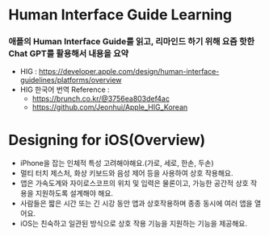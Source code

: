 # Human Interface Guide Learning

### 애플의 Human Interface Guide를 읽고, 리마인드 하기 위해 요즘 핫한 Chat GPT를 활용해서 내용을 요약

- HIG : https://developer.apple.com/design/human-interface-guidelines/platforms/overview
- HIG 한국어 번역 Reference :
  - https://brunch.co.kr/@3756ea803def4ac
  - https://github.com/Jeonhui/Apple_HIG_Korean

# Designing for iOS(Overview)

- iPhone을 잡는 인체적 특성 고려해야해요.(가로, 세로, 한손, 두손)
- 멀티 터치 제스처, 화상 키보드와 음성 제어 등을 사용하여 상호 작용해요.
- 앱은 가속도계와 자이로스코프의 위치 및 입력은 물론이고, 가능한 공간적 상호 작용을 지원하도록 설계해야 해요.
- 사람들은 짧은 시간 또는 긴 시강 동안 앱과 상호작용하며 종종 동시에 여러 앱을 열어요.
- iOS는 친숙하고 일관된 방식으로 상호 작용 기능을 지원하는 기능을 제공해요.
